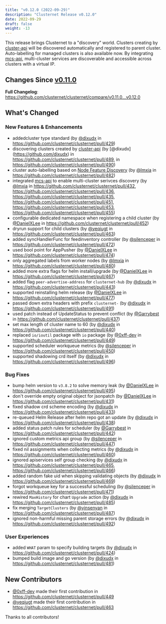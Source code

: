 ```yaml
---
title: "v0.12.0 (2022-09-29)"
description: "Clusternet Release v0.12.0"
date: 2022-09-29
draft: false
weight: -13
---
```


This release brings Clusternet to a "discovery" world. Clusters creating by [cluster-api](https://github.com/kubernetes-sigs/cluster-api) will be discovered automatically and registered to parent cluster. Auto-labelling for managed clusters is also available now. By integrating [mcs-api](https://github.com/kubernetes-sigs/mcs-api), multi-cluster services are discoverable and accessible across clusters with a virtual IP.

## Changes Since [v0.11.0](https://github.com/clusternet/clusternet/releases/tag/v0.11.0)

**Full Changelog**: https://github.com/clusternet/clusternet/compare/v0.11.0...v0.12.0

## What's Changed

### New Features & Enhancements
* addedcluster type standard (by [@dixudx](https://github.com/dixudx) in https://github.com/clusternet/clusternet/pull/429)
* discovering clusters created by [cluster-api](https://github.com/kubernetes-sigs/cluster-api) (by [@dixudx]
  (https://github.com/dixudx) in https://github.com/clusternet/clusternet/pull/489, in https://github.com/clusternet/clusternet/pull/490)
* cluster auto-labelling based on [Node Feature Discovery](https://github.com/kubernetes-sigs/node-feature-discovery)
  (by [@lmxia](https://github.com/lmxia) in https://github.com/clusternet/clusternet/pull/482)
* integrated [mcs-api](https://github.com/kubernetes-sigs/mcs-api) to enable multi-cluster serivces discovery (by
  [@lmxia](https://github.com/lmxia) in https://github.com/clusternet/clusternet/pull/432,
  https://github.com/clusternet/clusternet/pull/436, https://github.com/clusternet/clusternet/pull/435,
  https://github.com/clusternet/clusternet/pull/451, https://github.com/clusternet/clusternet/pull/453,
  https://github.com/clusternet/clusternet/pull/455)
* configurable dedicated namespace when registering a child cluster (by [@DanielXLee](https://github.com/DanielXLee) in
  https://github.com/clusternet/clusternet/pull/452)
* dryrun support for child clusters (by [@yeqiugt](https://github.com/yeqiugt) in https://github.com/clusternet/clusternet/pull/463)
* added syncHandlerFunc for feedinventory controller (by [@silenceper](https://github.com/silenceper) in
  https://github.com/clusternet/clusternet/pull/472)
* used bool point for AppPusher (by [@DanielXLee](https://github.com/DanielXLee) in https://github.com/clusternet/clusternet/pull/474)
* only aggregated labels from worker nodes (by [@lmxia](https://github.com/lmxia) in https://github.com/clusternet/clusternet/pull/480)
* added more extra flags for helm install/upgrade (by [@DanielXLee](https://github.com/DanielXLee) in https://github.com/clusternet/clusternet/pull/467)
* added flag `peer-advertise-address` for `clusternet-hub` (by [@dixudx](https://github.com/dixudx) in https://github.com/clusternet/clusternet/pull/443)
* supported reinstalling helm release (by [@DanielXLee](https://github.com/DanielXLee) in https://github.com/clusternet/clusternet/pull/477)
* passed down extra headers with prefix `clusternet-` (by [@dixudx](https://github.com/dixudx) in https://github.com/clusternet/clusternet/pull/491)
* used patch instead of UpdateStatus to prevent conflict (by [@Garrybest](https://github.com/Garrybest) in
  https://github.com/clusternet/clusternet/pull/437)
* set max length of cluster name to 60 (by [@dixudx](https://github.com/dixudx) in https://github.com/clusternet/clusternet/pull/440)
* replaced `io/ioutil` package with `io` package (by [@0xff-dev](https://github.com/0xff-dev) in https://github.com/clusternet/clusternet/pull/449)
* supported scheduler workqueue metrics (by [@silenceper](https://github.com/silenceper) in https://github.com/clusternet/clusternet/pull/450)
* supported shadowing crd itself (by [@dixudx](https://github.com/dixudx) in https://github.com/clusternet/clusternet/pull/496)

### Bug Fixes
* bump helm version to `v3.8.2` to solve memory leak (by [@DanielXLee](https://github.com/DanielXLee) in
  https://github.com/clusternet/clusternet/pull/495)
* don't override empty original object for jsonpatch (by [@DanielXLee](https://github.com/DanielXLee) in https://github.com/clusternet/clusternet/pull/431)
* fixed shadow crd scheme encoding (by [@dixudx](https://github.com/dixudx) in https://github.com/clusternet/clusternet/pull/433)
* re-queued Helm Release after helm repo got an update (by [@dixudx](https://github.com/dixudx) in https://github.com/clusternet/clusternet/pull/438)
* added status patch rules for scheduler (by [@Garrybest](https://github.com/Garrybest) in https://github.com/clusternet/clusternet/pull/442)
* ignored custom metrics api group (by [@silenceper](https://github.com/silenceper) in https://github.com/clusternet/clusternet/pull/447)
* fixed nil assignments when collecting metrics (by [@dixudx](https://github.com/dixudx) in https://github.com/clusternet/clusternet/pull/460)
* ignored apiservices self group checking (by [@dixudx](https://github.com/dixudx) in https://github.com/clusternet/clusternet/pull/465, https://github.com/clusternet/clusternet/pull/466)
* added random fake uid when skipping validating objects (by [@dixudx](https://github.com/dixudx) in https://github.com/clusternet/clusternet/pull/469)
* forgot workqueue key for a successful scheduling (by [@silenceper](https://github.com/silenceper) in https://github.com/clusternet/clusternet/pull/471)
* rewired `MaxHistory` for chart `Upgrade` action (by [@dixudx](https://github.com/dixudx) in https://github.com/clusternet/clusternet/pull/485)
* fix merging `TargetClusters` (by [@yinsenyan](https://github.com/yinsenyan) in https://github.com/clusternet/clusternet/pull/487)
* ignored non-harmful missing parent storage errors (by [@dixudx](https://github.com/dixudx) in https://github.com/clusternet/clusternet/pull/492)

### User Experiences
* added `WHAT` param to specify building targets (by [@dixudx](https://github.com/dixudx) in https://github.com/clusternet/clusternet/pull/424)
* bumped build image and go version (by [@dixudx](https://github.com/dixudx) in https://github.com/clusternet/clusternet/pull/481)

## New Contributors
* [@0xff-dev](https://github.com/0xff-dev) made their first contribution in https://github.com/clusternet/clusternet/pull/449
* [@yeqiugt](https://github.com/yeqiugt) made their first contribution in https://github.com/clusternet/clusternet/pull/463

Thanks to all contributors!
